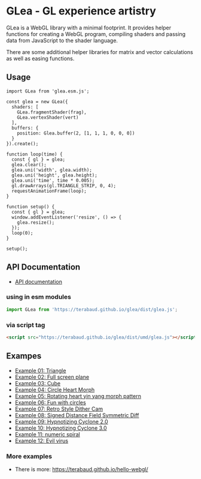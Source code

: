 # GLea - GL experience artistry

GLea is a WebGL library with a minimal footprint.
It provides helper functions for creating a WebGL program, compiling shaders and passing data from JavaScript to the shader language.

There are some additional helper libraries for matrix and vector calculations as well as easing functions.

## Usage

```
import GLea from 'glea.esm.js';

const glea = new GLea({
  shaders: [
    GLea.fragmentShader(frag),
    GLea.vertexShader(vert)
  ],
  buffers: {
    position: Glea.buffer(2, [1, 1, 1, 0, 0, 0])
  }
}).create();

function loop(time) {
  const { gl } = glea;
  glea.clear();
  glea.uni('width', glea.width);
  glea.uni('height', glea.height);
  glea.uni('time', time * 0.005);
  gl.drawArrays(gl.TRIANGLE_STRIP, 0, 4);
  requestAnimationFrame(loop);
}

function setup() {
  const { gl } = glea;
  window.addEventListener('resize', () => {
    glea.resize();
  });
  loop(0);
}

setup();
```

## API Documentation

- [API documentation](docs/)

### using in esm modules

```js
import GLea from 'https://terabaud.github.io/glea/dist/glea.js';
```

### via script tag

```html
<script src="https://terabaud.github.io/glea/dist/umd/glea.js"></script>
```

## Exampes

- [Example 01: Triangle](https://codepen.io/terabaud/pen/OKVpYV)
- [Example 02: Full screen plane](https://codepen.io/terabaud/pen/eqNjjY)
- [Example 03: Cube](https://codepen.io/terabaud/pen/EqgpbQ)
- [Example 04: Circle Heart Morph](https://codepen.io/terabaud/pen/BaNRbXL)
- [Example 05: Rotating heart yin yang morph pattern](https://codepen.io/terabaud/pen/VwLbVjE)
- [Example 06: Fun with circles](https://codepen.io/terabaud/pen/xxGdeEe)
- [Example 07: Retro Style Dither Cam](https://codepen.io/terabaud/pen/WNvoOgK)
- [Example 08: Signed Distance Field Symmetric Diff](https://codepen.io/terabaud/pen/dyoXjVv)
- [Example 09: Hypnotizing Cyclone 2.0](https://codepen.io/terabaud/pen/PowKxNp)
- [Example 10: Hypnotizing Cyclone 3.0](https://codepen.io/terabaud/pen/bGNMGvb)
- [Example 11: numeric spiral](https://codepen.io/terabaud/pen/poogqxq)
- [Example 12: Evil virus](https://codepen.io/terabaud/pen/ZgreLo)

### More examples

- There is more: https://terabaud.github.io/hello-webgl/
